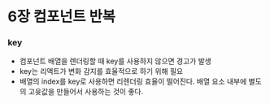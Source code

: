 # 6장 컴포넌트 반복

### key

- 컴포넌트 배열을 렌더링할 때 key를 사용하지 않으면 경고가 발생
- key는 리액트가 변화 감지를 효율적으로 하기 위해 필요
- 배열의 index를 key로 사용하면 리렌더링 효율이 떨어진다. 배열 요소 내부에 별도의 고윳값을 만들어서 사용하는 것이 좋다.
